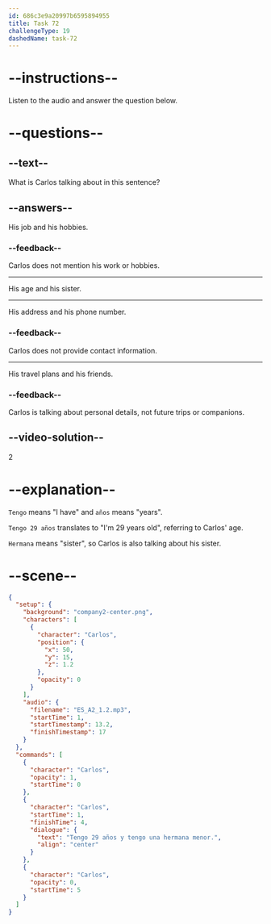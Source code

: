```yaml
---
id: 686c3e9a20997b6595894955
title: Task 72
challengeType: 19
dashedName: task-72
---
```


<!-- (Audio) Carlos: Tengo 29 años y tengo una hermana menor. -->

# --instructions--

Listen to the audio and answer the question below.

# --questions--

## --text--

What is Carlos talking about in this sentence?

## --answers--

His job and his hobbies.

### --feedback--

Carlos does not mention his work or hobbies.

---

His age and his sister.

---

His address and his phone number.

### --feedback--

Carlos does not provide contact information.

---

His travel plans and his friends.

### --feedback--

Carlos is talking about personal details, not future trips or companions.

## --video-solution--

2

# --explanation--

`Tengo` means "I have" and `años` means "years". 

`Tengo 29 años` translates to "I'm 29 years old", referring to Carlos' age.

`Hermana` means "sister", so Carlos is also talking about his sister.

# --scene--

```json
{
  "setup": {
    "background": "company2-center.png",
    "characters": [
      {
        "character": "Carlos",
        "position": {
          "x": 50,
          "y": 15,
          "z": 1.2
        },
        "opacity": 0
      }
    ],
    "audio": {
      "filename": "ES_A2_1.2.mp3",
      "startTime": 1,
      "startTimestamp": 13.2,
      "finishTimestamp": 17
    }
  },
  "commands": [
    {
      "character": "Carlos",
      "opacity": 1,
      "startTime": 0
    },
    {
      "character": "Carlos",
      "startTime": 1,
      "finishTime": 4,
      "dialogue": {
        "text": "Tengo 29 años y tengo una hermana menor.",
        "align": "center"
      }
    },
    {
      "character": "Carlos",
      "opacity": 0,
      "startTime": 5
    }
  ]
}
```
